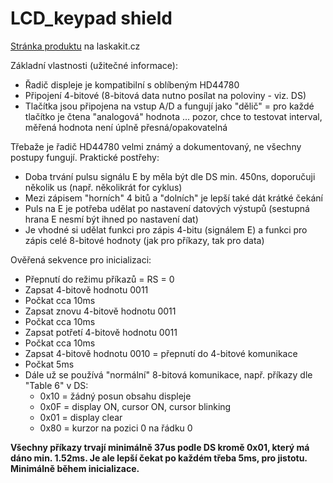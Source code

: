 # LCD_keypad shield

[Stránka produktu](https://www.laskakit.cz/arduino-1602-lcd-klavesnice-shield/) na laskakit.cz

Základní vlastnosti (užitečné informace):
* Řadič displeje je kompatibilní s oblíbeným HD44780
* Připojení 4-bitové (8-bitová data nutno posílat na poloviny - viz. DS)
* Tlačítka jsou připojena na vstup A/D a fungují jako "dělič" = pro každé tlačítko je čtena "analogová" hodnota ... pozor, chce to testovat interval, měřená hodnota není úplně přesná/opakovatelná

Třebaže je řadič HD44780 velmi známý a dokumentovaný, ne všechny postupy fungují. Praktické postřehy:
* Doba trvání pulsu signálu E by měla být dle DS min. 450ns, doporučuji několik us (např. několikrát for cyklus)
* Mezi zápisem "horních" 4 bitů a "dolních" je lepší také dát krátké čekání
* Puls na E je potřeba udělat po nastavení datových výstupů (sestupná hrana E nesmí být ihned po nastavení dat)
* Je vhodné si udělat funkci pro zápis 4-bitu (signálem E) a funkci pro zápis celé 8-bitové hodnoty (jak pro příkazy, tak pro data)

Ověřená sekvence pro inicializaci:
* Přepnutí do režimu příkazů = RS = 0
* Zapsat 4-bitově hodnotu 0011
* Počkat cca 10ms
* Zapsat znovu 4-bitově hodnotu 0011
* Počkat cca 10ms
* Zapsat potřetí 4-bitově hodnotu 0011
* Počkat cca 10ms
* Zapsat 4-bitově hodnotu 0010 = přepnutí do 4-bitové komunikace
* Počkat 5ms
* Dále už se používá "normální" 8-bitová komunikace, např. příkazy dle "Table 6" v DS:
  * 0x10 = žádný posun obsahu displeje
  * 0x0F = display ON, cursor ON, cursor blinking
  * 0x01 = display clear
  * 0x80 = kurzor na pozici 0 na řádku 0

**Všechny příkazy trvají minimálně 37us podle DS kromě 0x01, který má dáno min. 1.52ms. Je ale lepší čekat po každém třeba 5ms, pro jistotu. Minimálně během inicializace.**
